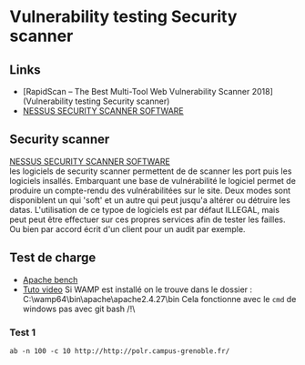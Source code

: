 # Vulnerability testing Security scanner

## Links
+ [RapidScan – The Best Multi-Tool Web Vulnerability Scanner 2018](Vulnerability testing Security scanner)
+ [NESSUS SECURITY SCANNER SOFTWARE](https://www.tenable.com/products/nessus/nessus-professional)

## Security scanner
[NESSUS SECURITY SCANNER SOFTWARE](https://www.tenable.com/products/nessus/nessus-professional)      
les logiciels de security scanner permettent de de scanner les port puis les logiciels insallés.
Embarquant une base de vulnérabilité le logiciel permet de produire un compte-rendu des vulnérabilitées sur le site.
Deux modes sont disponiblent  un qui 'soft' et un autre qui peut jusqu'a altérer ou détruire les datas.
L'utilisation de ce typoe de logiciels est par défaut ILLEGAL, mais peut peut être effectuer sur ces propres services afin 
de tester les failles. Ou bien par accord écrit d'un client pour un audit par exemple.

## Test de charge
+ [Apache bench]()
+ [Tuto video](https://www.youtube.com/watch?v=W7jYCFvTmeQ)
Si WAMP est installé on le trouve dans le dossier : C:\wamp64\bin\apache\apache2.4.27\bin
Cela fonctionne avec le `cmd` de windows pas avec git bash /!\
### Test 1 
````
ab -n 100 -c 10 http://http://polr.campus-grenoble.fr/
````

